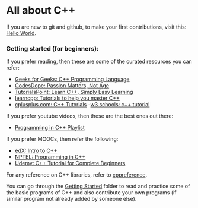 # All about C++

If you are new to git and github, to make your first contributions, visit this: [Hello World](https://github.com/Novice-Paradigm/Hello-World/).

### Getting started (for beginners):
If you prefer reading, then these are some of the curated resources you can refer:
- [Geeks for Geeks: C++ Programming Language](https://www.geeksforgeeks.org/c-plus-plus/)
- [CodesDope: Passion Matters, Not Age](https://www.codesdope.com/cpp-introduction/)
- [TutorialsPoint: Learn C++, Simply Easy Learning](https://www.tutorialspoint.com/cplusplus/index.htm)
- [learncpp: Tutorials to help you master C++](http://www.learncpp.com/)
- [cplusplus.com: C++ Tutorials](http://www.cplusplus.com/doc/tutorial/)
-[w3 schools: c++ tutorial]( https://www.w3schools.com/cpp/)

If you prefer youtube videos, then these are the best ones out there:
- [Programming in C++ Playlist](https://www.youtube.com/playlist?list=PLdFUT7614Oi6Jb5aqm87gZu_Jqw1igAGB)

If you prefer MOOCs, then refer the following:
- [edX: Intro to C++](https://www.edx.org/course/introduction-c-microsoft-dev210x-5)
- [NPTEL: Programming in C++](http://nptel.ac.in/courses/106105151/)
- [Udemy: C++ Tutorial for Complete Beginners](https://www.udemy.com/free-learn-c-tutorial-beginners/)

For any reference on C++ libraries, refer to [cppreference](http://en.cppreference.com/w/cpp).

You can go through the [Getting Started](GettingStarted/) folder to read and practice some of the basic programs of C++ and also contribute your own programs (if similar program not already added by someone else).

